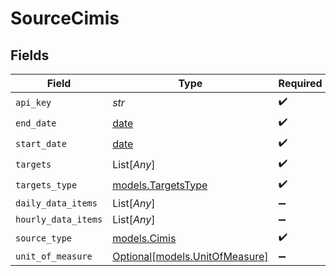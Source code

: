# SourceCimis


## Fields

| Field                                                                | Type                                                                 | Required                                                             | Description                                                          |
| -------------------------------------------------------------------- | -------------------------------------------------------------------- | -------------------------------------------------------------------- | -------------------------------------------------------------------- |
| `api_key`                                                            | *str*                                                                | :heavy_check_mark:                                                   | N/A                                                                  |
| `end_date`                                                           | [date](https://docs.python.org/3/library/datetime.html#date-objects) | :heavy_check_mark:                                                   | N/A                                                                  |
| `start_date`                                                         | [date](https://docs.python.org/3/library/datetime.html#date-objects) | :heavy_check_mark:                                                   | N/A                                                                  |
| `targets`                                                            | List[*Any*]                                                          | :heavy_check_mark:                                                   | N/A                                                                  |
| `targets_type`                                                       | [models.TargetsType](../models/targetstype.md)                       | :heavy_check_mark:                                                   | N/A                                                                  |
| `daily_data_items`                                                   | List[*Any*]                                                          | :heavy_minus_sign:                                                   | N/A                                                                  |
| `hourly_data_items`                                                  | List[*Any*]                                                          | :heavy_minus_sign:                                                   | N/A                                                                  |
| `source_type`                                                        | [models.Cimis](../models/cimis.md)                                   | :heavy_check_mark:                                                   | N/A                                                                  |
| `unit_of_measure`                                                    | [Optional[models.UnitOfMeasure]](../models/unitofmeasure.md)         | :heavy_minus_sign:                                                   | N/A                                                                  |